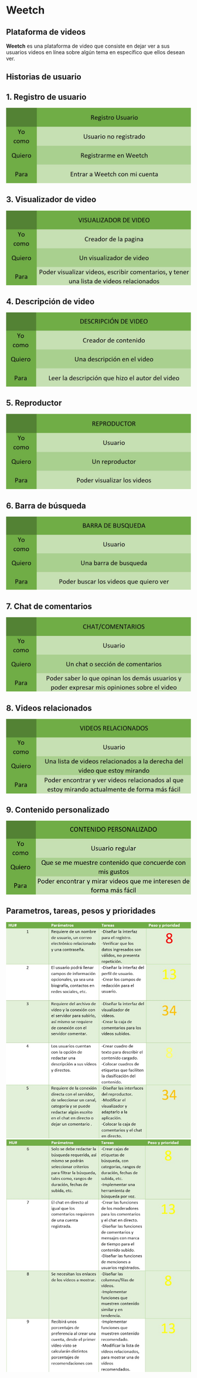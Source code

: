 # Weetch
## Plataforma de videos

**Weetch** es una plataforma de video que consiste en dejar ver a sus usuarios videos en línea sobre algún tema en específico que ellos desean ver.

## Historias de usuario


## 1. Registro de usuario
![](imagenes/YoQuieroPara/registroUsuario.jpg)

## 3. Visualizador de video
![](imagenes/YoQuieroPara/visualizadorVideo.jpg)

## 4. Descripción de video
![](imagenes/YoQuieroPara/descripcionVideo.jpg)

## 5. Reproductor
![](imagenes/YoQuieroPara/reproductor.jpg)

## 6. Barra de búsqueda
![](imagenes/YoQuieroPara/barraBusqueda.jpg)

## 7. Chat de comentarios
![](imagenes/YoQuieroPara/chatComentarios.jpg)

## 8. Videos relacionados
![](imagenes/YoQuieroPara/videosRelacionados.jpg)

## 9. Contenido personalizado
![](imagenes/YoQuieroPara/contenidoPersonalizado.jpg)



## Parametros, tareas, pesos y prioridades

![](imagenes/historiaUsuario1.jpg)
![](imagenes/historiaUsuario2.jpg)

    
